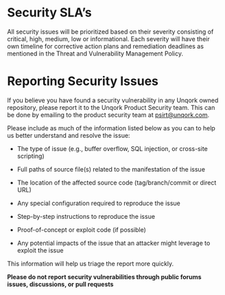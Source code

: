 # Security SLA’s
All security issues will be prioritized based on their severity consisting of critical, high, medium, low or informational. Each severity will have their own timeline for corrective action plans and remediation deadlines as mentioned in the Threat and Vulnerability Management Policy.

# Reporting Security Issues
If you believe you have found a security vulnerability in any Unqork owned repository, please report it to the Unqork Product Security team. This can be done by emailing to the product security team at psirt@unqork.com.

Please include as much of the information listed below as you can to help us better understand and resolve the issue:

- The type of issue (e.g., buffer overflow, SQL injection, or cross-site scripting)

- Full paths of source file(s) related to the manifestation of the issue

- The location of the affected source code (tag/branch/commit or direct URL)

- Any special configuration required to reproduce the issue

- Step-by-step instructions to reproduce the issue

- Proof-of-concept or exploit code (if possible)

- Any potential impacts of the issue that an attacker might leverage to exploit the issue

This information will help us triage the report more quickly.

__Please do not report security vulnerabilities through public forums issues, discussions, or pull requests__
